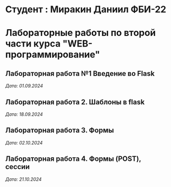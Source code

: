 # Студент : Миракин Даниил ФБИ-22

# Лабораторные работы по второй части курса "WEB-программирование"

## Лабораторная работа №1 Введение во Flask

*Дата: 01.09.2024*

## Лабораторная работа 2. Шаблоны в flask
*Дата: 18.09.2024*

## Лабораторная работа 3. Формы
*Дата: 02.10.2024*

## Лабораторная работа 4. Формы (POST), сессии
*Дата: 21.10.2024*
